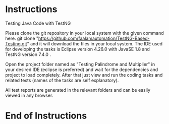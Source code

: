 # Instructions
Testing Java Code with TestNG

Please clone the git repository in your local system with the given command here.
git clone "https://github.com/faalamautomation/TestNG-Based-Testing.git" and it will download
the files in your local system. The IDE used for developing the tasks is Eclipse version 4.26.0 
with JavaSE 1.8 and TestNG version 7.4.0 .

Open the project folder named as "Testing Palindrome and Multiplier" in your desired IDE (eclipse is preferred)
and wait for the dependencies and project to load completely. After that just view and run the coding tasks 
and related tests (names of the tasks are self explanatory).

All test reports are generated in the relevant folders and can be easily viewed in any browser.


# End of Instructions
